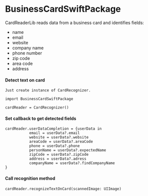 # BusinessCardSwiftPackage

CardReaderLib reads data from a business card and identifies fields:

- name
- email
- website
- company name
- phone number
- zip code
- area code
- address



 #### Detect text on card ####
    
    Just create instance of CardRecognizer.
    
    import BusinessCardSwiftPackage

    cardReader = CardRecognizer()
    
 #### Set callback to get detected fields ####
 
    cardReader.userDataCompletion = {userData in
               email = userData?.email
               website = userData?.website
               areaCode = userData?.areaCode
               phone = userData?.phone
               personName = userData?.expectedName
               zipCode = userData?.zipCode
               address = userData?.adress
               companyName = userData?.findCompanyName
    }

  #### Call recognition method ####
    
    cardReader.recognizeTextOnCard(scannedImage: UIImage)


    
    
    
